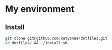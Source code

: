 # My environment

## Install
```bash
git clone git@github.com:katyanna/dotfiles.git
cd dotfiles/ && ./install.sh
```
